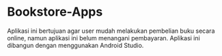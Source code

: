 # Bookstore-Apps
Aplikasi ini bertujuan agar user mudah melakukan pembelian buku secara online, namun aplikasi ini belum menangani pembayaran. Aplikasi ini dibangun dengan menggunakan Android Studio.
